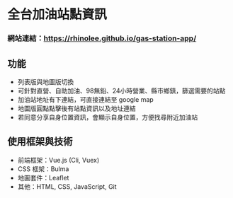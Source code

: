 # 全台加油站點資訊

### 網站連結：https://rhinolee.github.io/gas-station-app/

## 功能
* 列表版與地圖版切換
* 可針對直營、自助加油、98無鉛、24小時營業、縣市鄉鎮，篩選需要的站點
* 加油站地址有下連結，可直接連結至 google map
* 地圖版圓點點擊後有站點資訊以及地址連結
* 若同意分享自身位置資訊，會顯示自身位置，方便找尋附近加油站

## 使用框架與技術
* 前端框架：Vue.js (Cli, Vuex)
* CSS 框架：Bulma
* 地圖套件：Leaflet
* 其他：HTML, CSS, JavaScript, Git

